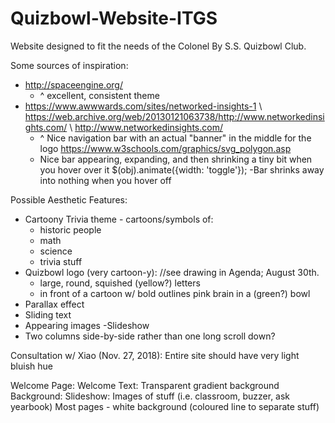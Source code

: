 # Quizbowl-Website-ITGS
Website designed to fit the needs of the Colonel By S.S. Quizbowl Club.

Some sources of inspiration:
- http://spaceengine.org/
    - ^ excellent, consistent theme
- https://www.awwwards.com/sites/networked-insights-1 \ https://web.archive.org/web/20130121063738/http://www.networkedinsights.com/ \ http://www.networkedinsights.com/
    - ^ Nice navigation bar with an actual "banner" in the middle for the logo https://www.w3schools.com/graphics/svg_polygon.asp
    - Nice bar appearing, expanding, and then shrinking a tiny bit when you hover over it $(obj).animate({width: 'toggle'});
        -Bar shrinks away into nothing when you hover off
    
Possible Aesthetic Features: 
- Cartoony Trivia theme - cartoons/symbols of: 
    - historic people
    - math
    - science 
    - trivia stuff
- Quizbowl logo (very cartoon-y): //see drawing in Agenda; August 30th.
    - large, round, squished (yellow?) letters
    - in front of a cartoon w/ bold outlines pink brain in a (green?) bowl
- Parallax effect
- Sliding text
- Appearing images 
-Slideshow
- Two columns side-by-side rather than one long scroll down?

Consultation w/ Xiao (Nov. 27, 2018):
Entire site should have very light bluish hue

Welcome Page:
	Welcome Text: Transparent gradient background
	Background:
		Slideshow: Images of stuff (i.e. classroom, buzzer, ask yearbook)
Most pages - white background (coloured line to separate stuff)

